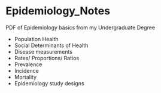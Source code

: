 # Epidemiology_Notes
PDF of Epidemiology basics from my Undergraduate Degree

- Population Health
- Social Determinants of Health
- Disease measurements
- Rates/ Proportions/ Ratios
- Prevalence 
- Incidence
- Mortality
- Epidemiology study designs

